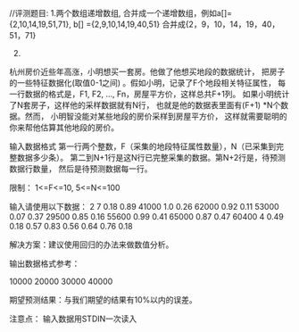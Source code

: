 //评测题目: 
1.两个数组递增数组, 
合并成一个递增数组，例如a[]={2,10,14,19,51,71}, 
b[] ={2,9,10,14,19,40,51} 合并成{2，9，10，14，19，40，51，71}


2. 
杭州房价近些年高涨，小明想买一套房。他做了他想买地段的数据统计，
把房子的一些特征数据化(取值0-1之间) 。假如小明，记录了F个地段相关特征属性，
每一行数据的格式是，F1, F2, …, Fn，房屋平方价，这样总共F+1列。
如果小明统计了N套房子，这样他的采样数据就有N行，
也就是他的数据表里面有(F+1) *N个数据。然而，
小明智没能对某些地段的房价采样到房屋平方价，
这样就需要聪明的你来帮他估算其他地段的房价。

输入数据格式
第一行两个整数，F（采集的地段特征属性数量），N（已采集到完整数据多少条）。
第二到N+1行是这N行已完整采集的数据。第N+2行是，待预测数据行数量，
然后是待预测数据每一行。

限制： 1<=F<=10, 5<=N<=100

输入请使用以下数据：
2 7
0.18 0.89 41000
1.0 0.26 62000
0.92 0.11 53000
0.07 0.37 29500
0.85 0.16 55600
0.99 0.41 65000
0.87 0.47 60400
4
0.49 0.18
0.57 0.83
0.56 0.64
0.76 0.18

解决方案：建议使用回归的办法来做数值分析。

输出数据格式参考：

10000
20000
30000
40000

期望预测结果：与我们期望的结果有10%以内的误差。

注意点： 输入数据用STDIN一次读入

